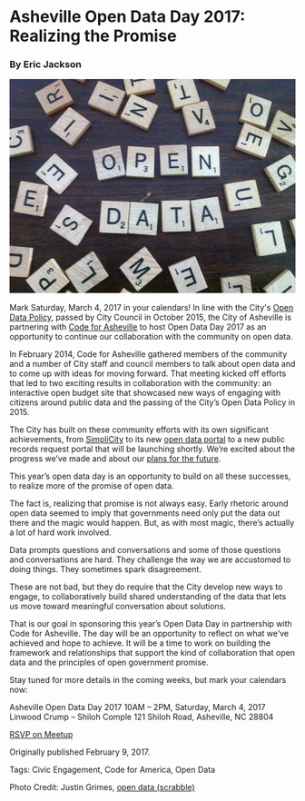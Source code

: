 # Asheville Open Data Day 2017: Realizing the Promise
### By Eric Jackson

![open data (scrabble). Photo by Justin Grimes](../assets/8016189356eaa656e9b6z.jpg "open data (scrabble)")

Mark Saturday, March 4, 2017 in your calendars! In line with the City's [Open Data Policy](http://coablog.ashevillenc.gov/wp-content/uploads/2016/02/Resolution-No.-15-189.pdf), passed by City Council in October 2015, the City of Asheville is partnering with [Code for Asheville](http://www.codeforasheville.org/) to host Open Data Day 2017 as an opportunity to continue our collaboration with the community on open data.

In February 2014, Code for Asheville gathered members of the community and a number of City staff and council members to talk about open data and to come up with ideas for moving forward. That meeting kicked off efforts that led to two exciting results in collaboration with the community: an interactive open budget site that showcased new ways of engaging with citizens around public data and the passing of the City’s Open Data Policy in 2015.

The City has built on these community efforts with its own significant achievements, from [SimpliCity](http://simplicity.ashevillenc.gov/#/search) to its new [open data portal](http://data.ashevillenc.gov/) to a new public records request portal that will be launching shortly. We’re excited about the progress we’ve made and about our [plans for the future](https://github.com/cityofasheville/open-data-portal-technical-plan-2016).

This year’s open data day is an opportunity to build on all these successes, to realize more of the promise of open data.

The fact is, realizing that promise is not always easy. Early rhetoric around open data seemed to imply that governments need only put the data out there and the magic would happen. But, as with most magic, there’s actually a lot of hard work involved.

Data prompts questions and conversations and some of those questions and conversations are hard. They challenge the way we are accustomed to doing things. They sometimes spark disagreement.

These are not bad, but they do require that the City develop new ways to engage, to collaboratively build shared understanding of the data that lets us move toward meaningful conversation about solutions.

That is our goal in sponsoring this year’s Open Data Day in partnership with Code for Asheville. The day will be an opportunity to reflect on what we’ve achieved and hope to achieve. It will be a time to work on building the framework and relationships that support the kind of collaboration that open data and the principles of open government promise.

Stay tuned for more details in the coming weeks, but mark your calendars now:

  Asheville Open Data Day 2017
  10AM – 2PM, Saturday, March 4, 2017
  Linwood Crump – Shiloh Comple
  121 Shiloh Road, Asheville, NC 28804

  [RSVP on Meetup](https://www.meetup.com/Code-for-Asheville/events/237456574/)


Originally published February 9, 2017.

Tags: Civic Engagement, Code for America, Open Data

Photo Credit: Justin Grimes, [open data (scrabble)](https://www.flickr.com/photos/notbrucelee/8016189356/in/photostream/)
